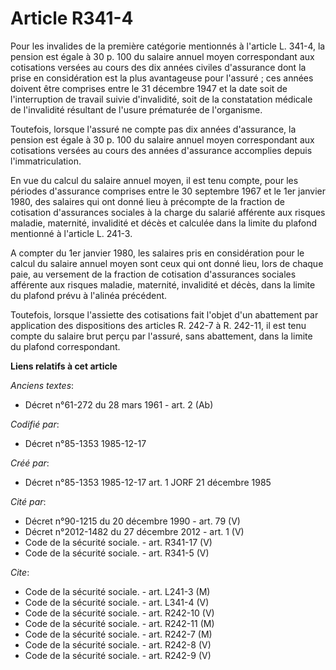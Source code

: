 # Article R341-4

Pour les invalides de la première catégorie mentionnés à l'article L. 341-4, la pension est égale à 30 p. 100 du salaire
annuel moyen correspondant aux cotisations versées au cours des dix années civiles d'assurance dont la prise en considération
est la plus avantageuse pour l'assuré ; ces années doivent être comprises entre le 31 décembre 1947 et la date soit de
l'interruption de travail suivie d'invalidité, soit de la constatation médicale de l'invalidité résultant de l'usure
prématurée de l'organisme. 

Toutefois, lorsque l'assuré ne compte pas dix années d'assurance, la pension est égale à 30 p. 100 du salaire annuel moyen
correspondant aux cotisations versées au cours des années d'assurance accomplies depuis l'immatriculation. 

En vue du calcul du salaire annuel moyen, il est tenu compte, pour les périodes d'assurance comprises entre le 30 septembre
1967 et le 1er janvier 1980, des salaires qui ont donné lieu à précompte de la fraction de cotisation d'assurances sociales à
la charge du salarié afférente aux risques maladie, maternité, invalidité et décès et calculée dans la limite du plafond
mentionné à l'article L. 241-3. 

A compter du 1er janvier 1980, les salaires pris en considération pour le calcul du salaire annuel moyen sont ceux qui ont
donné lieu, lors de chaque paie, au versement de la fraction de cotisation d'assurances sociales afférente aux risques
maladie, maternité, invalidité et décès, dans la limite du plafond prévu à l'alinéa précédent. 

Toutefois, lorsque l'assiette des cotisations fait l'objet d'un abattement par application des dispositions des articles R.
242-7 à R. 242-11, il est tenu compte du salaire brut perçu par l'assuré, sans abattement, dans la limite du plafond
correspondant.

**Liens relatifs à cet article**

_Anciens textes_:

  - Décret n°61-272 du 28 mars 1961 - art. 2 (Ab)

_Codifié par_:

  - Décret n°85-1353 1985-12-17

_Créé par_:

  - Décret n°85-1353 1985-12-17 art. 1 JORF 21 décembre 1985

_Cité par_:

  - Décret n°90-1215 du 20 décembre 1990 - art. 79 (V)
  - Décret n°2012-1482 du 27 décembre 2012 - art. 1 (V)
  - Code de la sécurité sociale. - art. R341-17 (V)
  - Code de la sécurité sociale. - art. R341-5 (V)

_Cite_:

  - Code de la sécurité sociale. - art. L241-3 (M)
  - Code de la sécurité sociale. - art. L341-4 (V)
  - Code de la sécurité sociale. - art. R242-10 (V)
  - Code de la sécurité sociale. - art. R242-11 (M)
  - Code de la sécurité sociale. - art. R242-7 (M)
  - Code de la sécurité sociale. - art. R242-8 (V)
  - Code de la sécurité sociale. - art. R242-9 (V)
